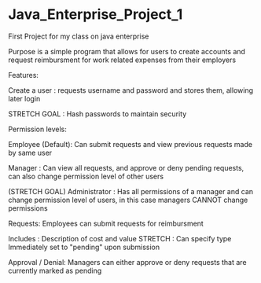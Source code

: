 # Java_Enterprise_Project_1
First Project for my class on java enterprise

Purpose is a simple program that allows for users to create accounts and request reimbursment for work related expenses from their employers

Features:

Create a user : requests username and password and stores them, allowing later login

STRETCH GOAL : Hash passwords to maintain security

Permission levels:

Employee (Default): Can submit requests and view previous requests made by same user

Manager : Can view all requests, and approve or deny pending requests, can also change permission level of other users

(STRETCH GOAL) Administrator : Has all permissions of a manager and can change permission level of users, in this case managers CANNOT change permissions

Requests: 
Employees can submit requests for reimbursment

Includes : Description of cost and value
STRETCH : Can specify type
Immediately set to "pending" upon submission

Approval / Denial:
Managers can either approve or deny requests that are currently marked as pending
